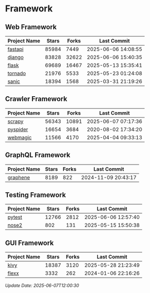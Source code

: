 # Framework

## Web Framework
| Project Name | Stars | Forks | Last Commit |
| ------------ | ----- | ----- | ----------- |
| [fastapi](https://github.com/fastapi/fastapi) | 85984 | 7449 | 2025-06-06 14:08:55 |
| [django](https://github.com/django/django) | 83828 | 32622 | 2025-06-06 15:40:35 |
| [flask](https://github.com/pallets/flask) | 69689 | 16467 | 2025-05-13 15:35:41 |
| [tornado](https://github.com/tornadoweb/tornado) | 21976 | 5533 | 2025-05-23 01:24:08 |
| [sanic](https://github.com/sanic-org/sanic) | 18394 | 1568 | 2025-03-31 21:19:26 |

## Crawler Framework
| Project Name | Stars | Forks | Last Commit |
| ------------ | ----- | ----- | ----------- |
| [scrapy](https://github.com/scrapy/scrapy) | 56343 | 10891 | 2025-06-07 07:17:36 |
| [pyspider](https://github.com/binux/pyspider) | 16654 | 3684 | 2020-08-02 17:34:20 |
| [webmagic](https://github.com/code4craft/webmagic) | 11566 | 4170 | 2025-04-04 09:33:13 |

## GraphQL Framework
| Project Name | Stars | Forks | Last Commit |
| ------------ | ----- | ----- | ----------- |
| [graphene](https://github.com/graphql-python/graphene) | 8189 | 822 | 2024-11-09 20:43:17 |

## Testing Framework
| Project Name | Stars | Forks | Last Commit |
| ------------ | ----- | ----- | ----------- |
| [pytest](https://github.com/pytest-dev/pytest) | 12766 | 2812 | 2025-06-06 12:57:40 |
| [nose2](https://github.com/nose-devs/nose2) | 802 | 131 | 2025-05-15 15:50:38 |

## GUI Framework
| Project Name | Stars | Forks | Last Commit |
| ------------ | ----- | ----- | ----------- |
| [kivy](https://github.com/kivy/kivy) | 18387 | 3120 | 2025-05-28 21:23:49 |
| [flexx](https://github.com/flexxui/flexx) | 3332 | 262 | 2024-01-06 22:16:26 |

*Update Date: 2025-06-07T12:00:30*